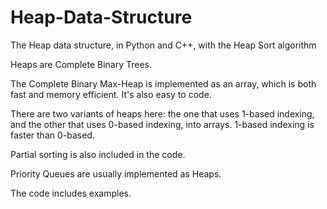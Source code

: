 # Heap-Data-Structure
The Heap data structure, in Python and C++, with the Heap Sort algorithm

Heaps are Complete Binary Trees.

The Complete Binary Max-Heap is implemented as an array, which is both fast and memory efficient. It's also easy to code.

There are two variants of heaps here: the one that uses 1-based indexing, and the other that uses 0-based indexing, into arrays. 1-based indexing is faster than 0-based.

Partial sorting is also included in the code.

Priority Queues are usually implemented as Heaps.

The code includes examples.
